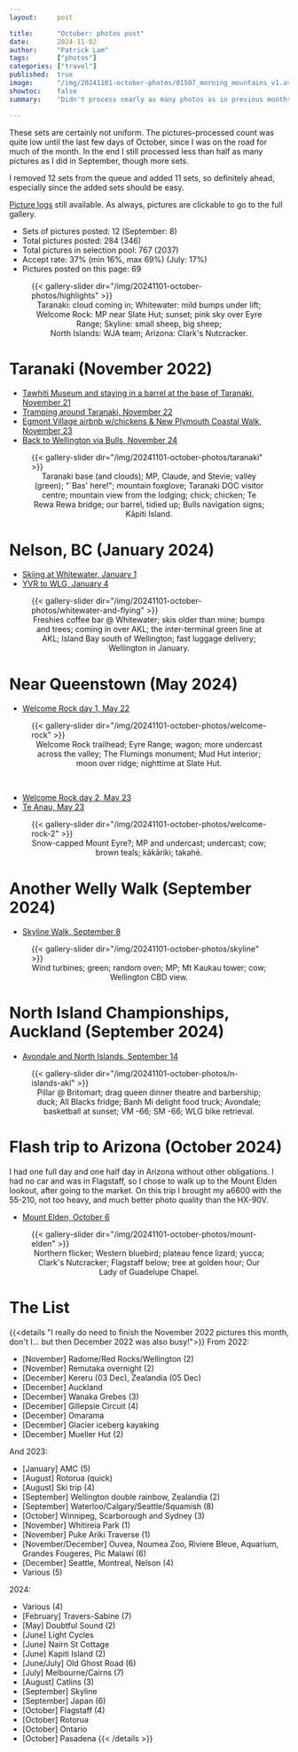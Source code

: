 ```yaml
---
layout:     post

title:      "October: photos post"
date:       2024-11-02
author:     "Patrick Lam"
tags:       ["photos"]
categories: ["travel"]
published:  true
image:      "/img/20241101-october-photos/01507_morning_mountains_v1.avif"
showtoc:    false
summary:    "Didn't process nearly as many photos as in previous months, but got a few more sets in near the end of the month after travel was done."

---
```


<style>
.post-heading h1  { color: yellow; text-shadow: 2px 2px 2px grey; }
.meta { color: yellow; }
</style>

These sets are certainly not uniform. The pictures-processed count was quite low until the last few days of October, since I was on the road for much of the month. In the end I still processed less than half as many pictures as I did in September, though more sets.

I removed 12 sets from the queue and added 11 sets, so definitely ahead, especially since the added sets should be easy.

[Picture
logs](https://www.github.com/patricklam/picture-processing-logs) still
available. As always, pictures are clickable to go to the full gallery. 

* Sets of pictures posted: 12 (September: 8)
* Total pictures posted: 284 (346)
* Total pictures in selection pool: 767 (2037)
* Accept rate: 37% (min 16%, max 69%) (July: 17%)
* Pictures posted on this page: 69

<figure>
{{< gallery-slider dir="/img/20241101-october-photos/highlights" >}}
<figcaption style="text-align:center">Taranaki: cloud coming in; Whitewater: mild bumps under lift; Welcome Rock: MP near Slate Hut; sunset; pink sky over Eyre Range; Skyline: small sheep, big sheep; North&nbsp;Islands:&nbsp;WJA&nbsp;team; Arizona: Clark's Nutcracker.</figcaption>
</figure>

# Taranaki (November 2022)

* [Tawhiti Museum and staying in a barrel at the base of Taranaki, November 21](https://gallery.patricklam.ca/index.php?/category/1965)
* [Tramping around Taranaki, November 22](https://gallery.patricklam.ca/index.php?/category/1967)
* [Egmont Village airbnb w/chickens & New Plymouth Coastal Walk, November 23](https://gallery.patricklam.ca/index.php?/category/1968)
* [Back to Wellington via Bulls, November 24](https://gallery.patricklam.ca/index.php?/category/1969)

<figure>
{{< gallery-slider dir="/img/20241101-october-photos/taranaki" >}}
<figcaption style="text-align:center">Taranaki base (and clouds); MP, Claude, and Stevie; valley (green); "`Bas' here!"; mountain foxglove; Taranaki DOC visitor centre; mountain view from the lodging; chick; chicken; Te Rewa Rewa bridge; our barrel, tidied up; Bulls navigation signs; Kāpiti Island.</figcaption>
</figure>

# Nelson, BC (January 2024)

* [Skiing at Whitewater, January 1](https://gallery.patricklam.ca/index.php?/category/1974)
* [YVR to WLG, January 4](https://gallery.patricklam.ca/index.php?/category/1970)

<figure>
{{< gallery-slider dir="/img/20241101-october-photos/whitewater-and-flying" >}}
<figcaption style="text-align:center">Freshies coffee bar @ Whitewater; skis older than mine; bumps and trees; coming in over AKL; the inter-terminal green line at AKL; Island Bay south of Wellington; fast luggage delivery; Wellington in January.</figcaption>
</figure>


# Near Queenstown (May 2024)

* [Welcome Rock day 1, May 22](https://gallery.patricklam.ca/index.php?/category/1973)
<figure>
{{< gallery-slider dir="/img/20241101-october-photos/welcome-rock" >}}
<figcaption style="text-align:center">Welcome Rock trailhead; Eyre Range; wagon; more undercast across the valley; The Flumings monument; Mud Hut interior; moon over ridge; nighttime at Slate Hut.</figcaption>
</figure>

<br>

* [Welcome Rock day 2, May 23](https://gallery.patricklam.ca/index.php?/category/1963)
* [Te Anau, May 23](https://gallery.patricklam.ca/index.php?/category/1962)


<figure>
{{< gallery-slider dir="/img/20241101-october-photos/welcome-rock-2" >}}
<figcaption style="text-align:center">Snow-capped Mount Eyre?; MP and undercast; undercast; cow; brown teals; kākāriki; takahē.</figcaption>
</figure>

# Another Welly Walk (September 2024)

* [Skyline Walk, September 8](https://gallery.patricklam.ca/index.php?/category/1966)

<figure>
{{< gallery-slider dir="/img/20241101-october-photos/skyline" >}}
<figcaption style="text-align:center">Wind turbines; green; random oven; MP; Mt Kaukau tower; cow; Wellington CBD view.</figcaption>
</figure>

# North Island Championships, Auckland (September 2024)

* [Avondale and North Islands, September 14](https://gallery.patricklam.ca/index.php?/category/1964)

<figure>
{{< gallery-slider dir="/img/20241101-october-photos/n-islands-akl" >}}
<figcaption style="text-align:center">Pillar @ Britomart; drag queen dinner theatre and barbership; duck; All Blacks fridge; Banh Mi delight food truck; Avondale; basketball at sunset; VM -66; SM -66; WLG bike retrieval.</figcaption>
</figure>

# Flash trip to Arizona (October 2024)

I had one full day and one half day in Arizona without other
obligations. I had no car and was in Flagstaff, so I chose to walk up
to the Mount Elden lookout, after going to the market. On this trip I
brought my a6600 with the 55-210, not too heavy, and much better photo
quality than the HX-90V.

* [Mount Elden, October 6](https://gallery.patricklam.ca/index.php?/category/1972)

<figure>
{{< gallery-slider dir="/img/20241101-october-photos/mount-elden" >}}
<figcaption style="text-align:center">Northern flicker; Western bluebird; plateau fence lizard; yucca; Clark's Nutcracker; Flagstaff below; tree at golden hour; Our Lady of Guadelupe Chapel.</figcaption>
</figure>

# The List

{{<details "I really do need to finish the November 2022 pictures this month, don't I... but then December 2022 was also busy!">}}
From 2022:
* [November] Radome/Red Rocks/Wellington (2)
* [November] Remutaka overnight (2)
* [December] Kereru (03 Dec), Zealandia (05 Dec)
* [December] Auckland
* [December] Wanaka Grebes (3)
* [December] Gillepsie Circuit (4)
* [December] Omarama
* [December] Glacier iceberg kayaking
* [December] Mueller Hut (2)

And 2023:
* [January] AMC (5)
* [August] Rotorua (quick)
* [August] Ski trip (4)
* [September] Wellington double rainbow, Zealandia (2)
* [September] Waterloo/Calgary/Seattle/Squamish (8)
* [October] Winnipeg, Scarborough and Sydney (3)
* [November] Whitireia Park (1)
* [November] Puke Ariki Traverse (1)
* [November/December] Ouvea, Noumea Zoo, Riviere Bleue, Aquarium, Grandes Fougeres, Pic Malawi (6)
* [December] Seattle, Montreal, Nelson (4)
* Various (5)

2024:
* Various (4)
* [February] Travers-Sabine (7)
* [May] Doubtful Sound (2)
* [June] Light Cycles
* [June] Nairn St Cottage
* [June] Kapiti Island (2)
* [June/July] Old Ghost Road (6)
* [July] Melbourne/Cairns (7)
* [August] Catlins (3)
* [September] Skyline
* [September] Japan (6)
* [October] Flagstaff (4)
* [October] Rotorua
* [October] Ontario
* [October] Pasadena
{{< /details >}}
